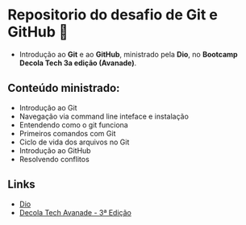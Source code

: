  # Repositorio do desafio de Git e GitHub 📑
 - Introdução ao **Git** e ao **GitHub**, ministrado pela **Dio**, no **Bootcamp Decola Tech 3a edição (Avanade)**.
 
 ## Conteúdo ministrado:
 - Introdução ao Git
 - Navegação via command line inteface e instalação
 - Entendendo como o git funciona 
 - Primeiros comandos com Git
 - Ciclo de vida dos arquivos no Git
 - Introdução ao GitHub
 - Resolvendo conflitos

## Links
- [Dio](https://web.dio.me/home)
- [Decola Tech Avanade - 3ª Edição](https://www.dio.me/bootcamp/decola-tech-3a-edicao)

